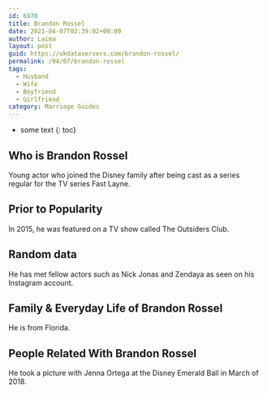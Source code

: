 ```yaml
---
id: 6978
title: Brandon Rossel
date: 2021-04-07T02:39:02+00:00
author: Laima
layout: post
guid: https://ukdataservers.com/brandon-rossel/
permalink: /04/07/brandon-rossel
tags:
  - Husband
  - Wife
  - Boyfriend
  - Girlfriend
category: Marriage Guides
---
```


* some text
{: toc}


## Who is Brandon Rossel
                  
                  
                  
Young actor who joined the Disney family after being cast as a series regular for the TV series Fast Layne. 
                  
              
            
              
            
                
                
                
## Prior to Popularity
                  
                  
                  
In 2015, he was featured on a TV show called The Outsiders Club. 
                  
              
            
              
            
                
                
                
## Random data
                  
                  
                  
He has met fellow actors such as Nick Jonas and Zendaya as seen on his Instagram account. 
                  
              
            
              
            
                
                
                
## Family & Everyday Life of Brandon Rossel
                  
                  
                  
He is from Florida. 
                  
              
            
              
            
                
                
                
## People Related With Brandon Rossel
                  
                  
                  
He took a picture with Jenna Ortega at the Disney Emerald Ball in March of 2018. 
                  
              
            
              
            
                
              
            
              
              
            
            
              
            
          
          
          
